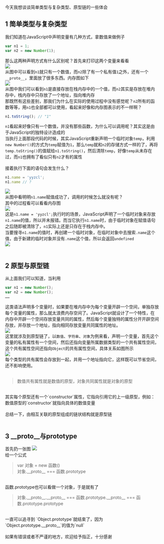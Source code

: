 今天我想谈谈简单类型与复杂类型、原型链的一些体会

## 1 简单类型与复杂类型
我们知道在JavaScript中声明变量有几种方式，拿数值来做例子
```JavaScript
var n1 = 1;
var n2 = new Number(1);
```
那么这两种声明方式有什么区别呢？首先来打印这两个变量来看看<br>
![](https://i.loli.net/2018/05/13/5af832050e021.png)<br>
从图中可以看到`n1`就只有一个数值，而`n2`除了有一个私有值`1`之外，还有一个`__proto__`，里面放了很多东西。内存图如下<br>
![](https://i.loli.net/2018/05/13/5af8332ee27ae.png)<br>
从图中我们可以看到`n1`是直接存放在栈内存中的一个值，而`n2`其实是存放在堆内存中，栈内存中只存放了一个地址，指向堆内存<br>
那既然有这些差别，那我们为什么在实际的使用过程中没有感觉呢？`n2`所有的函数等等，用`n1`也全部都可以使用，看起来好像和内存图表示的不一样啊？
```JavaScript
n1.toString(); // "1"
```
`n1`看起来好像只有一个数值，并没有那些函数，为什么可以调用呢？其实这是由于JavaScript的独特设计造成的<br>
当执行上面那段代码的时候，其实JavaScript重新声明一个临时对象`temp`，利用`new Number()`的方式为`temp`赋值为`1`，那么`temp`就和`n2`的存储方式一样的了，再将`temp.toString()`的值赋给`n1.toString()`，然后清除`temp`，好像`temp`从未存在过，而`n1`也拥有了看似只有`n2`才有的属性<br>
<br>
接着执行下面的语句会发生什么？
```JavaScript
n1.name = 'yyzcl';
n1.name // ?
```
![](https://i.loli.net/2018/05/13/5af83650e9ae8.png)<br>
从图中看明明`n1.name`赋值成功了，调用的时候怎么就没有呢？<br>
其中的过程看可以看看内存图<br>
![](https://i.loli.net/2018/05/13/5af837b081d1d.png)<br>
这是`n1.name = 'yyzcl';`执行时的场景，JavaScript声明了一个临时对象来存放`n1.name`的值，所以并未报错。而当它执行`n1.name`时，由于临时对象在赋值语句之后随即被清除了，`n1`实际上还是只存在于栈内存中。<br>
当要搜寻`n1.name`的值时，再创建一个临时对象，在临时对象中去搜索`.name`这个值，由于新建的临时对象并没有`.name`这个值，所以会返回`undefined`<br>
![](https://i.loli.net/2018/05/13/5af839fda4291.png)<br>
<br>
## 2 原型与原型链
从上面我们可以知道，当利用
```JavaScript
var n1 = new Number();
var n2 = new Number();
……
```
这类语法声明多个变量时，如果要在堆内存中为每个变量开辟一个空间，单独存放每个变量的属性，那么就太浪费内存空间了。JavaScript就设计了一个特性，在内存中开辟一个空间存放变量共同的属性，然后每个变量独特的属性分开开辟空间存放，并存放一个地址，指向相同存放变量共同属性的地址。<br>
![](https://i.loli.net/2018/05/13/5af83ddf83d95.png)<br>
这里就涉及到原型链了，以`数值`、`字符串`、`对象`为例来看，声明一个变量，首先这个变量的私有属性有一个空间，然后还指向变量所属数据类型的一个共有属性空间，这个共有属性空间还指向`Object`的共有属性空间，具体关系如图所示<br>
![](https://i.loli.net/2018/05/13/5af8459f86e53.png)<br>
每个类型的共有属性会存放到一起，并用一个地址指向它，这样既可以节省空间，还不影响使用。<br>
<br>
>数值共有属性就是数值的原型，对象共同属性就是对象的原型
<br>
其实每个原型还有一个`constructor`属性，它指向引用它的上一级原型，例如：数值原型的`constructor`就指向具体的数值变量<br>
<br>
总结一下，由相互关联的原型组成的链状结构就是原型链<br>
<br>

## 3 \_\_proto\_\_与prototype
首先扔一张图
![](https://i.loli.net/2018/05/13/5af845e49ca14.png)<br>
给一个公式<br>

>var 对象 = new 函数()<br>
>对象.\_\_proto\_\_ === 函数.prototype<br>
<br>
函数.prototype也可以看做一个对象，于是就有了

>对象.\_\_proto\_\_.\_\_proto\_\_ === 函数.prototype.\_\_proto\_\_ === 函数.prototype.prototype
<br>
一直可以追寻到  
`Object.prototype`就结束了，因为`Object.prototype.__proto__`的值为`null`
<br>
<br>
如果有错误或者不严谨的地方，欢迎给予指正，十分感谢






